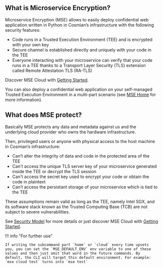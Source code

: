 ## What is Microservice Encryption?

Microservice Encryption (MSE) allows to easily deploy confidential web application written in Python in Cosmian’s infrastructure with the following security features:

- Code runs in a Trusted Execution Environment (TEE) and is encrypted with your own key
- Secure channel is established directly and uniquely with your code in the TEE
- Everyone interacting with your microservice can verify that your code runs in a TEE thanks to a Transport Layer Security (TLS) extension called Remote Attestation TLS (RA-TLS)

Discover MSE Cloud with [Getting Started](cloud/getting_started.md).

You can also deploy a confidential web application on your self-managed Trusted Execution Environment in a multi-part scenario (see [MSE Home](home/getting_started.md) for more information). 

## What does MSE protect?

Basically MSE protects any data and metadata against us and the underlying cloud provider who owns the hardware infrastructure.

Then, privileged users or anyone with physical access to the host machine in Cosmian’s infrastructure:

- Can’t alter the integrity of data and code in the protected area of the TEE
- Can't access the unique TLS server key of your microservice generated inside the TEE or decrypt the TLS session
- Can't access the secret key used to encrypt your code or obtain the code in plaintext
- Can’t access the persistant storage of your microservice which is tied to the TEE

These assumptions remain valid as long as the TEE, namely Intel SGX, and its software stack known as the Trusted Computing Base (TCB) are not subject to severe vulnerabilities.

See [Security Model](cloud/security.md) for more details or just discover MSE Cloud with [Getting Started](cloud/getting_started.md).


!!! info "For further use"

    If writing the subcommand part `home` or `cloud` every time upsets you, you can set the `MSE_DEFAULT_ENV` env variable to one of these values and then just omit that word in the future commands. By default, the CLI will target this default environment. For example: `mse cloud test` turns into `mse test`
